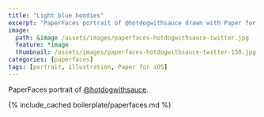 ```yaml
---
title: "Light blue hoodies"
excerpt: "PaperFaces portrait of @hotdogwithsauce drawn with Paper for iOS on an iPad."
image: 
  path: &image /assets/images/paperfaces-hotdogwithsauce-twitter.jpg 
  feature: *image
  thumbnail: /assets/images/paperfaces-hotdogwithsauce-twitter-150.jpg
categories: [paperfaces]
tags: [portrait, illustration, Paper for iOS]
---
```


PaperFaces portrait of [@hotdogwithsauce](https://twitter.com/hotdogwithsauce).

{% include_cached boilerplate/paperfaces.md %}
